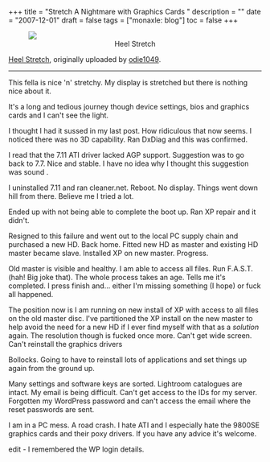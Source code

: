 +++
title = "Stretch  A Nightmare with Graphics Cards "
description = ""
date = "2007-12-01"
draft = false
tags = ["monaxle: blog"]
toc = false
+++

<figure style="text-align: center">
  <img style="display:block;margin:auto" src="https://i.ibb.co/mVyyLBbw/stretch.jpg">
  <figcaption>Heel Stretch</figcaption>
</figure>

[Heel Stretch](http://www.flickr.com/photos/odie1049/1809691087/), originally uploaded by [odie1049](http://www.flickr.com/people/odie1049/).

---


This fella is nice 'n' stretchy. My display is stretched but there is nothing nice about it.

It's a long and tedious journey though device settings, bios and graphics cards and I can't see the light.

I thought I had it sussed in my last post. How ridiculous that now seems. I noticed there was no 3D capability. Ran DxDiag and this was confirmed.

I read that the 7.11 ATI driver  lacked AGP support. Suggestion was to go back to 7.7. Nice and stable. I have no idea why I thought this suggestion was sound .

I uninstalled 7.11 and ran cleaner.net. Reboot. No display. Things went down hill from there. Believe me I tried a lot.

Ended up with not being able to complete the boot up. Ran XP repair and it didn't.

Resigned to this failure and went out to the local PC supply chain and purchased a new HD. Back home. Fitted new HD as master and existing HD master became slave. Installed XP on new master. Progress.

Old master is visible and healthy. I am able to access all files. Run F.A.S.T. (hah! Big joke that). The whole process takes an age. Tells me it's completed. I press finish and... either I'm missing something (I hope) or fuck all happened.

The position now is I am running on new install of XP with access to all files on the old master disc. I've partitioned the XP install on the new master to help avoid the need for a new HD if I ever find myself with that as a *solution* again. The resolution though is fucked once more. Can't get wide screen. Can't reinstall the graphics drivers

Bollocks. Going to have to reinstall lots of applications and set things up again from the ground up.

Many settings and software keys are sorted. Lightroom catalogues are intact. My email is being difficult. Can't get access to the IDs for my server. Forgotten my WordPress password and can't access the email where the reset passwords are sent. 

I am in a PC mess. A road crash. I hate ATI and I especially hate the 9800SE graphics cards and their poxy drivers. If you have any advice it's welcome.

 edit - I remembered the WP login details. 